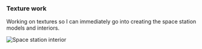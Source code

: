 ### Texture work

Working on textures so I can immediately go into creating the space station models and interiors.

![Space station interior](./assets/content/feature4.png)